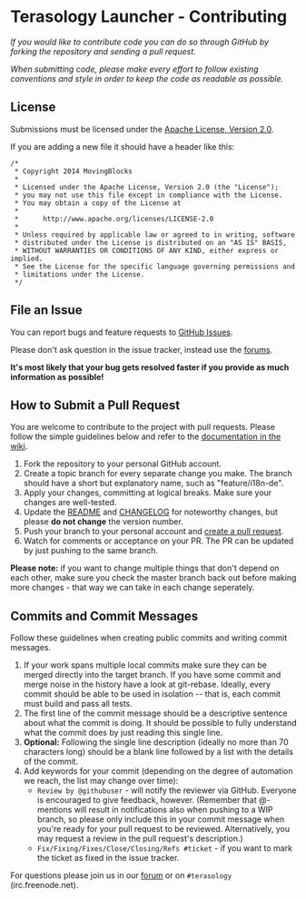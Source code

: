 Terasology Launcher - Contributing
==================================
*If you would like to contribute code you can do so through GitHub by forking the repository and sending a pull request.*

*When submitting code, please make every effort to follow existing conventions and style in order to keep the code as readable as possible.*

License
-------
Submissions must be licensed under the [Apache License, Version 2.0][Apache License].

If you are adding a new file it should have a header like this:
~~~
/*
 * Copyright 2014 MovingBlocks
 *
 * Licensed under the Apache License, Version 2.0 (the "License");
 * you may not use this file except in compliance with the License.
 * You may obtain a copy of the License at
 *
 *      http://www.apache.org/licenses/LICENSE-2.0
 *
 * Unless required by applicable law or agreed to in writing, software
 * distributed under the License is distributed on an "AS IS" BASIS,
 * WITHOUT WARRANTIES OR CONDITIONS OF ANY KIND, either express or implied.
 * See the License for the specific language governing permissions and
 * limitations under the License.
 */
~~~

File an Issue
-------------
You can report bugs and feature requests to [GitHub Issues](https://github.com/MovingBlocks/TerasologyLauncher/issues).

Please don't ask question in the issue tracker, instead use the [forums](forum.terasology.org).

__It's most likely that your bug gets resolved faster if you provide as much information as possible!__

How to Submit a Pull Request
----------------------------
You are welcome to contribute to the project with pull requests. Please follow the simple guidelines below and refer to the [documentation in the wiki](https://github.com/MovingBlocks/TerasologyLauncher/wiki/Documentation). 

1. Fork the repository to your personal GitHub account.
2. Create a topic branch for every separate change you make. The branch should have a short but explanatory name, such as "feature/i18n-de".
3. Apply your changes, committing at logical breaks. Make sure your changes are well-tested. 
4. Update the [README](/README.md) and [CHANGELOG](CHANGELOG.md) for noteworthy changes, but please __do not change__ the version number.
5. Push your branch to your personal account and [create a pull request](https://help.github.com/articles/using-pull-requests/).
6. Watch for comments or acceptance on your PR. The PR can be updated by just pushing to the same branch.

__Please note:__ if you want to change multiple things that don't depend on each other, make sure you check the master branch back out before making more changes - that way we can take in each change seperately.

Commits and Commit Messages
---------------------------
Follow these guidelines when creating public commits and writing commit messages.

1. If your work spans multiple local commits make sure they can be merged directly into the target branch. If you have some commit and merge noise in the history have a look at git-rebase. Ideally, every commit should be able to be used in isolation -- that is, each commit must build and pass all tests.
2. The first line of the commit message should be a descriptive sentence about what the commit is doing. It should be possible to fully understand what the commit does by just reading this single line. 
3. **Optional:** Following the single line description (ideally no more than 70 characters long) should be a blank line followed by a list with the details of the commit.
4. Add keywords for your commit (depending on the degree of automation we reach, the list may change over time):
    - `Review by @githubuser` - will notify the reviewer via GitHub. Everyone is encouraged to give feedback, however. (Remember that @-mentions will result in notifications also when pushing to a WIP branch, so please only include this in your commit message when you're ready for your pull request to be reviewed. Alternatively, you may request a review in the pull request's description.)
    - `Fix/Fixing/Fixes/Close/Closing/Refs #ticket` - if you want to mark the ticket as fixed in the issue tracker. 

For questions please join us in our [forum](forum.terasology.org) or on `#terasology` (irc.freenode.net).

[Apache License]: http://www.apache.org/licenses/LICENSE-2.0.html "Apache License, Version 2.0"
[SemVer]: http://semver.org/ "SemVer"
